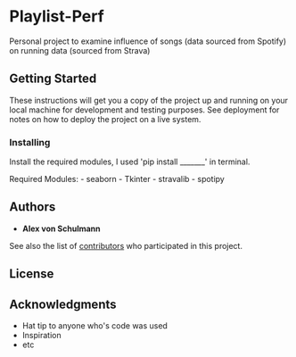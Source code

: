# Playlist-Perf

Personal project to examine influence of songs (data sourced from Spotify) on running data (sourced from Strava)

## Getting Started

These instructions will get you a copy of the project up and running on your local machine for development and testing purposes. See deployment for notes on how to deploy the project on a live system.

### Installing
Install the required modules, I used 'pip install _______' in terminal.

Required Modules:
    - seaborn
    - Tkinter
    - stravalib
    - spotipy

## Authors

* **Alex von Schulmann** 

See also the list of [contributors](https://github.com/your/project/contributors) who participated in this project.

## License

## Acknowledgments

* Hat tip to anyone who's code was used
* Inspiration
* etc

